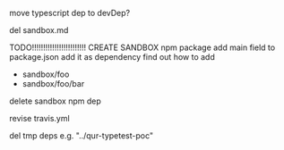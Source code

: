 move typescript dep to devDep?


del sandbox.md





TODO!!!!!!!!!!!!!!!!!!!!!!!!
CREATE SANDBOX npm package
add main field to package.json
add it as dependency
find out how to add 
- sandbox/foo
- sandbox/foo/bar



delete sandbox npm dep





revise travis.yml




del tmp deps e.g. "../qur-typetest-poc"